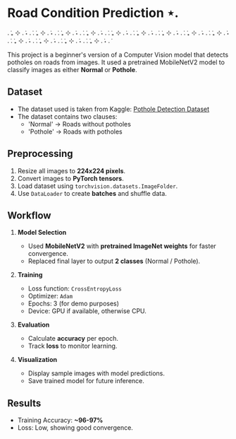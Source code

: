 # Road Condition Prediction  ⋆.
. ݁₊ ⊹ . ݁˖ . ݁. ݁₊ ⊹ . ݁˖ . ݁. ݁₊ ⊹ . ݁˖ . ݁. ݁₊ ⊹ . ݁˖ . ݁. ݁₊ ⊹ . ݁˖ . ݁. ݁₊ ⊹ . ݁˖ . ݁. ݁₊ ⊹ . ݁˖ . ݁. ݁₊ ⊹ . ݁˖ . ݁. ݁₊ ⊹ . ݁˖ . ݁. ݁₊ ⊹ . ݁˖ . ݁. ݁₊ ⊹ . ݁˖ . ݁. ݁₊ ⊹ . ݁˖ . ݁. ݁₊ ⊹ . ݁˖ . ݁

This project is a beginner's version of a Computer Vision model that detects potholes on roads from images.
It used a pretrained MobileNetV2 model to classify images as either **Normal** or **Pothole**.

## Dataset
* The dataset used is taken from Kaggle: [Pothole Detection Dataset](https://www.kaggle.com/datasets/atulyakumar98/pothole-detection-dataset)
* The dataset contains two clauses:
   * 'Normal' -> Roads without potholes
   * 'Pothole' -> Roads with potholes
## Preprocessing

1. Resize all images to **224x224 pixels**.
2. Convert images to **PyTorch tensors**.
3. Load dataset using `torchvision.datasets.ImageFolder`.
4. Use `DataLoader` to create **batches** and shuffle data.

## Workflow 

1. **Model Selection**  
   - Used **MobileNetV2** with **pretrained ImageNet weights** for faster convergence.
   - Replaced final layer to output **2 classes** (Normal / Pothole).

2. **Training**  
   - Loss function: `CrossEntropyLoss`  
   - Optimizer: `Adam`  
   - Epochs: 3 (for demo purposes)  
   - Device: GPU if available, otherwise CPU.

3. **Evaluation**  
   - Calculate **accuracy** per epoch.
   - Track **loss** to monitor learning.

4. **Visualization**  
   - Display sample images with model predictions.
   - Save trained model for future inference.

## Results 
- Training Accuracy: **~96-97%**
- Loss: Low, showing good convergence.
  
